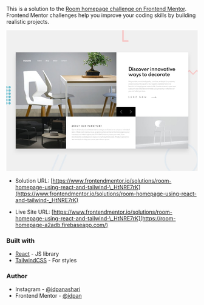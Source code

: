 This is a solution to the [Room homepage challenge on Frontend Mentor](https://www.frontendmentor.io/challenges/room-homepage-BtdBY_ENq). Frontend Mentor challenges help you improve your coding skills by building realistic projects.

![](./desktop-preview.jpg)

- Solution URL: [https://www.frontendmentor.io/solutions/room-homepage-using-react-and-tailwind-\_HtNRE7rK](https://www.frontendmentor.io/solutions/room-homepage-using-react-and-tailwind-_HtNRE7rK)

- Live Site URL: [https://www.frontendmentor.io/solutions/room-homepage-using-react-and-tailwind-\_HtNRE7rK](https://room-homepage-a2adb.firebaseapp.com/)

### Built with

- [React](https://reactjs.org/) - JS library
- [TailwindCSS](https://tailwindcss.com/) - For styles

### Author

- Instagram - [@idpanashari](https://www.instagram.com/idpanashari/)
- Frontend Mentor - [@idpan](https://www.frontendmentor.io/profile/idpan)
